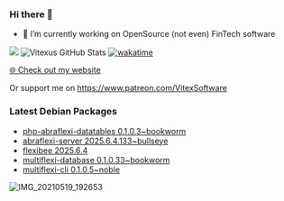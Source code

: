 ### Hi there 👋

- 🔭 I’m currently working on OpenSource  (not even) FinTech software

![](https://komarev.com/ghpvc/?username=Vitexus)
![Vitexus GitHub Stats](https://github-readme-stats.vercel.app/api?username=Vitexus&show_icons=true)
[![wakatime](https://wakatime.com/badge/user/5abba9ca-813e-43ac-9b5f-b1cfdf3dc1c7.svg)](https://wakatime.com/@5abba9ca-813e-43ac-9b5f-b1cfdf3dc1c7)

<p><a href="https://vitexsoftware.cz">🌐 Check out my website</a></p>

Or support me on https://www.patreon.com/VitexSoftware

### Latest Debian Packages
<!-- DEBIAN-PACKAGES-LIST:START -->
- [php-abraflexi-datatables 0.1.0.3~bookworm](https://repo.vitexsoftware.com/package.php?package=php-abraflexi-datatables)
- [abraflexi-server 2025.6.4.133~bullseye](https://repo.vitexsoftware.com/package.php?package=abraflexi-server)
- [flexibee 2025.6.4](https://repo.vitexsoftware.com/package.php?package=flexibee)
- [multiflexi-database 0.1.0.33~bookworm](https://repo.vitexsoftware.com/package.php?package=multiflexi-database)
- [multiflexi-cli 0.1.0.5~noble](https://repo.vitexsoftware.com/package.php?package=multiflexi-cli)
<!-- DEBIAN-PACKAGES-LIST:END -->

![IMG_20210519_192653](https://user-images.githubusercontent.com/2621130/120022731-1bd48900-bfed-11eb-90f9-4f88f560b8b7.jpg)

<!--
**Vitexus/Vitexus** is a ✨ _special_ ✨ repository because its `README.md` (this file) appears on your GitHub profile.

Here are some ideas to get you started:

- 🌱 I’m currently learning ...
- 👯 I’m looking to collaborate on ...
- 🤔 I’m looking for help with ...
- 💬 Ask me about ...
- 📫 How to reach me: ...
- 😄 Pronouns: ...
- ⚡ Fun fact: ...
-->


